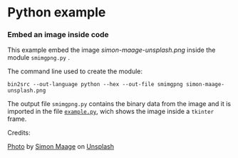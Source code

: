 # Python example

### Embed an image inside code

This example embed the image *simon-maage-unsplash.png* inside the module `smimgpng.py` .

The command line used to create the module:

    bin2src --out-language python --hex --out-file smimgpng simon-maage-unsplash.png


The output file `smimgpng.py` contains the binary data from the image and it is imported 
in the file [`example.py`][4], wich shows the image inside a `tkinter` frame.
    
Credits:

[Photo][1] by [Simon Maage][2] on [Unsplash][3]

[1]: https://unsplash.com/photos/C9dhUVP-o6w
[2]: https://unsplash.com/@simonmaage?utm_source=unsplash&amp;utm_medium=referral&amp;utm_content=creditCopyText
[3]: https://unsplash.com/images/things/airplane?utm_source=unsplash&amp;utm_medium=referral&amp;utm_content=creditCopyText
[4]: ./example.py
